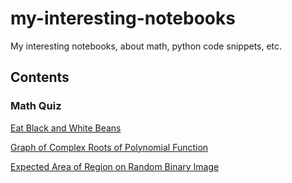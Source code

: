 # my-interesting-notebooks
My interesting notebooks, about math, python code snippets, etc.

## Contents

### Math Quiz

[Eat Black and White Beans](eat_beans.ipynb)

[Graph of Complex Roots of Polynomial Function](function_images.ipynb)

[Expected Area of Region on Random Binary Image](binary_image_area.ipynb)
